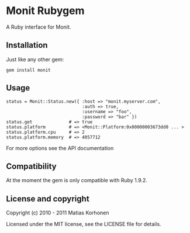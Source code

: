 Monit Rubygem
=============

A Ruby interface for Monit.

## Installation

Just like any other gem:

    gem install monit

## Usage

    status = Monit::Status.new({ :host => "monit.myserver.com", 
                                 :auth => true, 
                                 :username => "foo", 
                                 :password => "bar" })
    status.get              # => true
    status.platform         # => <Monit::Platform:0x00000003673dd0 ... >
    status.platform.cpu     # => 2
    status.platform.memory  # => 4057712

For more options see the API documentation

## Compatibility

At the moment the gem is only compatible with Ruby 1.9.2.

## License and copyright

Copyright (c) 2010 - 2011 Matias Korhonen

Licensed under the MIT license, see the LICENSE file for details.
